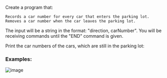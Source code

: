 Create a program that:

	Records a car number for every car that enters the parking lot.
	Removes a car number when the car leaves the parking lot.
  
The input will be a string in the format: "direction, carNumber". You will be receiving commands until the "END" command is given.

Print the car numbers of the cars, which are still in the parking lot:

### Examples:

![image](https://user-images.githubusercontent.com/45227327/218808619-e6c9818f-c9f1-4c03-8d84-770022b77f4f.png)

